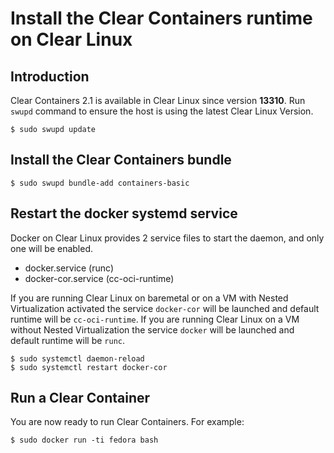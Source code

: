 # Install the Clear Containers runtime on Clear Linux

## Introduction

Clear Containers 2.1 is available in Clear Linux since version **13310**.
Run `swupd` command to ensure the host is using the latest Clear Linux Version.

```
$ sudo swupd update
```

## Install the Clear Containers bundle

```
$ sudo swupd bundle-add containers-basic
```

## Restart the docker systemd service

Docker on Clear Linux provides 2 service files to start the daemon, and only one will be enabled.
- docker.service (runc)
- docker-cor.service (cc-oci-runtime)

If you are running Clear Linux on baremetal or on a VM with Nested Virtualization activated the service `docker-cor` will be launched and default runtime will be `cc-oci-runtime`. If you are running Clear Linux on a VM without Nested Virtualization the service `docker` will be launched and default runtime will be `runc`.

```
$ sudo systemctl daemon-reload
$ sudo systemctl restart docker-cor
```

## Run a Clear Container
You are now ready to run Clear Containers. For example:

```
$ sudo docker run -ti fedora bash
```
